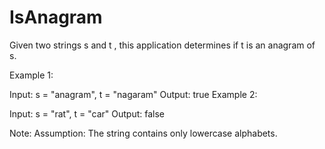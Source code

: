 # IsAnagram

Given two strings s and t , this application determines if t is an anagram of s.

Example 1:

Input: s = "anagram", t = "nagaram"
Output: true
Example 2:

Input: s = "rat", t = "car"
Output: false

Note:
Assumption: The string contains only lowercase alphabets.